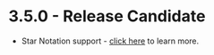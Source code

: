 # 3.5.0 - Release Candidate

- Star Notation support - [click here](/docs/star-notation.md) to learn more.
